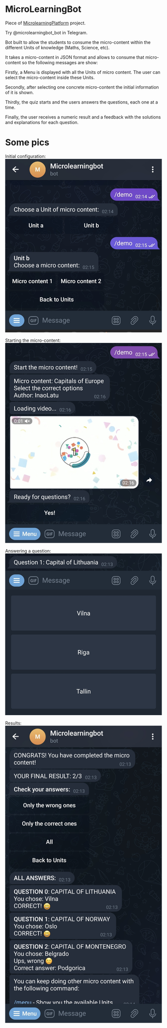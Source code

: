 # MicroLearningBot
Piece of [MicrolearningPlatform](https://github.com/InaoLatu/MicroLearningPlatform) project.

Try @microlearningbot_bot in Telegram.

Bot built to allow the students to consume the micro-content within the different Units of knowledge (Maths, Science, etc).

It takes a micro-content in JSON format and allows to consume that micro-content so the following messages are show:

Firstly, a Menu is displayed with all the Units of micro content. The user can select the micro-content inside these Units.

Secondly, after selecting one concrete micro-content the initial information of it is shown.

Thirdly, the quiz starts and the users answers the questions, each one at a time. 

Finally, the user receives a numeric result and a feedback with the solutions and explanations for each question.

# Some pics
Initial configuration: 
![Initial configuration](/media/images/config.jpg)

Starting the micro-content:
![Starting the micro-content](/media/images/start.jpg)

Answering a question:
![Answering a question](/media/images/question.jpg)

Results:
![Results](/media/images/results.jpg)

